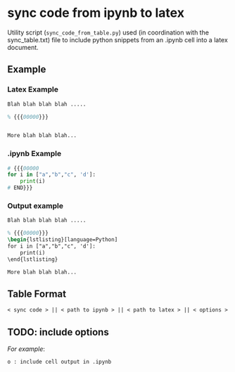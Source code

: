 # sync code from ipynb to latex

Utility script (`sync_code_from_table.py`) used (in coordination with the sync_table.txt) file to include python snippets from an .ipynb cell into a latex document.

## Example

### Latex Example

```latex
Blah blah blah blah .....

% {{{00000}}}


More blah blah blah...
```

### .ipynb Example

```python
# {{{00000
for i in ["a","b","c", 'd']:
    print(i)
# END}}}
```

### Output example

```latex
Blah blah blah blah .....

% {{{00000}}}
\begin{lstlisting}[language=Python]
for i in ["a","b","c", 'd']:
    print(i)
\end{lstlisting}

More blah blah blah...
```

## Table Format

```txt
< sync code > || < path to ipynb > || < path to latex > || < options >
```

## TODO: include options

*For example*:

```txt
o : include cell output in .ipynb
```